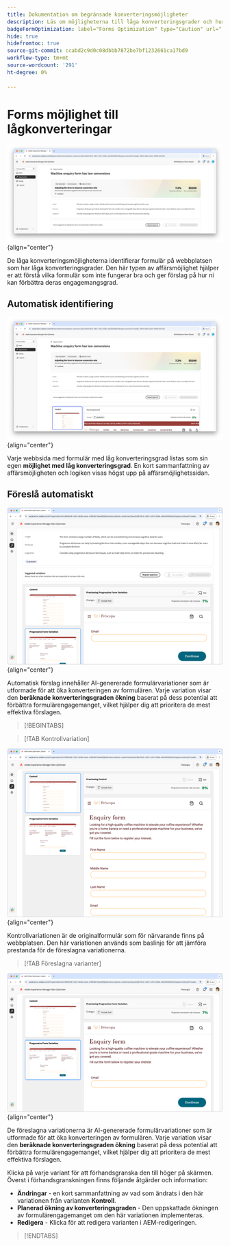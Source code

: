```yaml
---
title: Dokumentation om begränsade konverteringsmöjligheter
description: Läs om möjligheterna till låga konverteringsgrader och hur ni kan använda dem för att förbättra engagemanget på era webbplatser.
badgeFormOptimization: label="Forms Optimization" type="Caution" url="../../opportunity-types/form-optimization.md" tooltip="Forms Optimization"
hide: true
hidefromtoc: true
source-git-commit: ccabd2c9d0c08dbbb7872be7bf1232661ca17bd9
workflow-type: tm+mt
source-wordcount: '291'
ht-degree: 0%

---
```



# Forms möjlighet till lågkonverteringar

![Låga konverteringsmöjligheter](./assets/low-conversions/hero.png){align="center"}

De låga konverteringsmöjligheterna identifierar formulär på webbplatsen som har låga konverteringsgrader. Den här typen av affärsmöjlighet hjälper er att förstå vilka formulär som inte fungerar bra och ger förslag på hur ni kan förbättra deras engagemangsgrad.

## Automatisk identifiering

![Identifiera låga konverteringar automatiskt](./assets/low-conversions/auto-identify.png){align="center"}

Varje webbsida med formulär med låg konverteringsgrad listas som sin egen **möjlighet med låg konverteringsgrad**. En kort sammanfattning av affärsmöjligheten och logiken visas högst upp på affärsmöjlighetssidan.

## Föreslå automatiskt

![Föreslå låga konverteringar automatiskt](./assets/low-conversions/auto-suggest.png){align="center"}

Automatisk förslag innehåller AI-genererade formulärvariationer som är utformade för att öka konverteringen av formulären. Varje variation visar den **beräknade konverteringsgraden ökning** baserat på dess potential att förbättra formulärengagemanget, vilket hjälper dig att prioritera de mest effektiva förslagen.

>[!BEGINTABS]

>[!TAB Kontrollvariation]

![Kontrollvariationer](./assets/low-conversions/control-variation.png){align="center"}

Kontrollvariationen är de originalformulär som för närvarande finns på webbplatsen. Den här variationen används som baslinje för att jämföra prestanda för de föreslagna variationerna.

>[!TAB Föreslagna varianter]

![Föreslagna varianter](./assets/low-conversions/suggested-variations.png){align="center"}

De föreslagna variationerna är AI-genererade formulärvariationer som är utformade för att öka konverteringen av formulären. Varje variation visar den **beräknade konverteringsgraden ökning** baserat på dess potential att förbättra formulärengagemanget, vilket hjälper dig att prioritera de mest effektiva förslagen.

Klicka på varje variant för att förhandsgranska den till höger på skärmen. Överst i förhandsgranskningen finns följande åtgärder och information:

* **Ändringar** - en kort sammanfattning av vad som ändrats i den här variationen från varianten **Kontroll**.
* **Planerad ökning av konverteringsgraden** - Den uppskattade ökningen av formulärengagemanget om den här variationen implementeras.
* **Redigera** - Klicka för att redigera varianten i AEM-redigeringen.

>[!ENDTABS]


<!-- 

## Auto-optimize

[!BADGE Ultimate]{type=Positive tooltip="Ultimate"}

![Auto-optimize low conversions](./assets/low-conversions/auto-optimize.png){align="center"}

Sites Optimizer Ultimate adds the ability to deploy auto-optimization for the issues found by the low conversions opportunity.

>[!BEGINTABS]

>[!TAB Test multiple]


>[!TAB Publish selected]

{{auto-optimize-deploy-optimization-slack}}

>[!TAB Request approval]

{{auto-optimize-request-approval}}

>[!ENDTABS]


-->